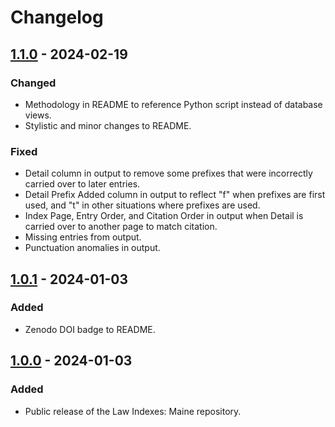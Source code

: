 # Changelog

## [1.1.0] - 2024-02-19

### Changed

- Methodology in README to reference Python script instead of database views.
- Stylistic and minor changes to README.

### Fixed

- Detail column in output to remove some prefixes that were incorrectly carried over to later entries.
- Detail Prefix Added column in output to reflect "f" when prefixes are first used, and "t" in other situations where prefixes are used.
- Index Page, Entry Order, and Citation Order in output when Detail is carried over to another page to match citation.
- Missing entries from output.
- Punctuation anomalies in output.

## [1.0.1] - 2024-01-03

### Added

- Zenodo DOI badge to README.

## [1.0.0] - 2024-01-03

### Added

- Public release of the Law Indexes: Maine repository.

[1.1.0]: https://github.com/localgeohistoryproject/law-indexes-maine/compare/v1.0.1...v1.1.0
[1.0.1]: https://github.com/localgeohistoryproject/law-indexes-maine/compare/v1.0.0...v1.0.1
[1.0.0]: https://github.com/localgeohistoryproject/law-indexes-maine/releases/tag/v1.0.0
